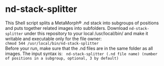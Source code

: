 # nd-stack-splitter
This Shell script splits a MetaMorph® .nd stack into subgroups of positions and puts together related images into subfolders. Download ``nd-stack-splitter`` under this repository to your local /usr/local/bin/ and make it writable and executable only for the file owner:   
 ``chmod 544 /usr/local/bin/nd-stack-splitter``   
  Before your run, make sure that the .nd files are in the same folder as all images. The input syntax is:   
   ``nd-stack-splitter (.nd file name) (number of positions in a subgroup, optional, 3 by default)``

